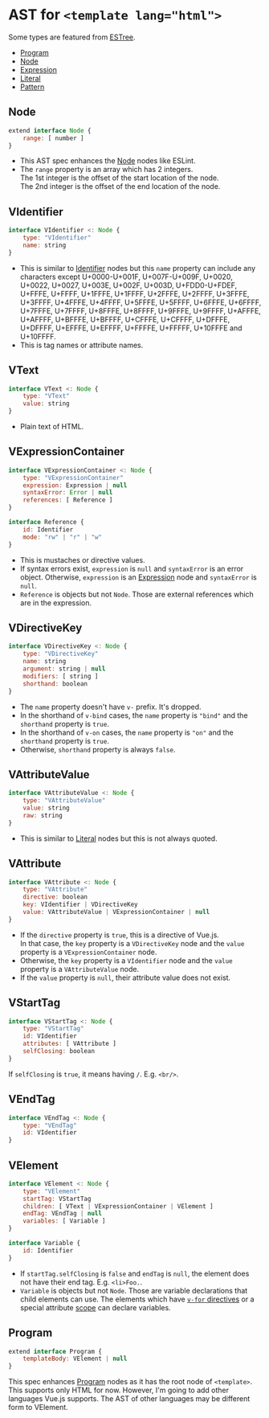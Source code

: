 # AST for `<template lang="html">`

Some types are featured from [ESTree].

- [Program]
- [Node]
- [Expression]
- [Literal]
- [Pattern]

## Node

```js
extend interface Node {
    range: [ number ]
}
```

- This AST spec enhances the [Node] nodes like ESLint.
- The `range` property is an array which has 2 integers.  
  The 1st integer is the offset of the start location of the node.  
  The 2nd integer is the offset of the end location of the node.

## VIdentifier

```js
interface VIdentifier <: Node {
    type: "VIdentifier"
    name: string
}
```

- This is similar to [Identifier] nodes but this `name` property can include any
  characters except U+0000-U+001F, U+007F-U+009F, U+0020, U+0022, U+0027, U+003E,
  U+002F, U+003D, U+FDD0-U+FDEF, U+FFFE, U+FFFF, U+1FFFE, U+1FFFF, U+2FFFE, U+2FFFF,
  U+3FFFE, U+3FFFF, U+4FFFE, U+4FFFF, U+5FFFE, U+5FFFF, U+6FFFE, U+6FFFF, U+7FFFE,
  U+7FFFF, U+8FFFE, U+8FFFF, U+9FFFE, U+9FFFF, U+AFFFE, U+AFFFF, U+BFFFE, U+BFFFF,
  U+CFFFE, U+CFFFF, U+DFFFE, U+DFFFF, U+EFFFE, U+EFFFF, U+FFFFE, U+FFFFF, U+10FFFE
  and U+10FFFF.
- This is tag names or attribute names.

## VText

```js
interface VText <: Node {
    type: "VText"
    value: string
}
```

- Plain text of HTML.

## VExpressionContainer

```js
interface VExpressionContainer <: Node {
    type: "VExpressionContainer"
    expression: Expression | null
    syntaxError: Error | null
    references: [ Reference ]
}

interface Reference {
    id: Identifier
    mode: "rw" | "r" | "w"
}
```

- This is mustaches or directive values.
- If syntax errors exist, `expression` is `null` and `syntaxError` is an error object. Otherwise, `expression` is an [Expression] node and `syntaxError` is `null`.
- `Reference` is objects but not `Node`. Those are external references which are in the expression.

## VDirectiveKey

```js
interface VDirectiveKey <: Node {
    type: "VDirectiveKey"
    name: string
    argument: string | null
    modifiers: [ string ]
    shorthand: boolean
}
```

- The `name` property doesn't have `v-` prefix. It's dropped.
- In the shorthand of `v-bind` cases, the `name` property is `"bind"` and the `shorthand` property is `true`.
- In the shorthand of `v-on` cases, the `name` property is `"on"` and the `shorthand` property is `true`.
- Otherwise, `shorthand` property is always `false`.

## VAttributeValue

```js
interface VAttributeValue <: Node {
    type: "VAttributeValue"
    value: string
    raw: string
}
```

- This is similar to [Literal] nodes but this is not always quoted.

## VAttribute

```js
interface VAttribute <: Node {
    type: "VAttribute"
    directive: boolean
    key: VIdentifier | VDirectiveKey
    value: VAttributeValue | VExpressionContainer | null
}
```

- If the `directive` property is `true`, this is a directive of Vue.js.  
  In that case, the `key` property is a `VDirectiveKey` node and the `value` property is a `VExpressionContainer` node.
- Otherwise, the `key` property is a `VIdentifier` node and the `value` property is a `VAttributeValue` node.
- If the `value` property is `null`, their attribute value does not exist.

## VStartTag

```js
interface VStartTag <: Node {
    type: "VStartTag"
    id: VIdentifier
    attributes: [ VAttribute ]
    selfClosing: boolean
}
```

If `selfClosing` is `true`, it means having `/`. E.g. `<br/>`.

## VEndTag

```js
interface VEndTag <: Node {
    type: "VEndTag"
    id: VIdentifier
}
```

## VElement

```js
interface VElement <: Node {
    type: "VElement"
    startTag: VStartTag
    children: [ VText | VExpressionContainer | VElement ]
    endTag: VEndTag | null
    variables: [ Variable ]
}

interface Variable {
    id: Identifier
}
```

- If `startTag.selfClosing` is `false` and `endTag` is `null`, the element does not have their end tag. E.g. `<li>Foo.`.
- `Variable` is objects but not `Node`. Those are variable declarations that child elements can use. The elements which have [`v-for` directives] or a special attribute [scope] can declare variables.

## Program

```js
extend interface Program {
    templateBody: VElement | null
}
```

This spec enhances [Program] nodes as it has the root node of `<template>`.
This supports only HTML for now. However, I'm going to add other languages Vue.js supports. The AST of other languages may be different form to VElement.

[ESTree]:     https://github.com/estree/estree
[Program]:    https://github.com/estree/estree/blob/master/es5.md#programs
[Node]:       https://github.com/estree/estree/blob/master/es5.md#node-objects
[Expression]: https://github.com/estree/estree/blob/master/es5.md#expression
[Literal]:    https://github.com/estree/estree/blob/master/es5.md#literal
[Pattern]:    https://github.com/estree/estree/blob/master/es5.md#patterns
[Identifier]: https://github.com/estree/estree/blob/master/es5.md#identifier

[`v-for` directives]: https://vuejs.org/v2/guide/list.html#v-for
[scope]:              https://vuejs.org/v2/guide/components.html#Scoped-Slots
